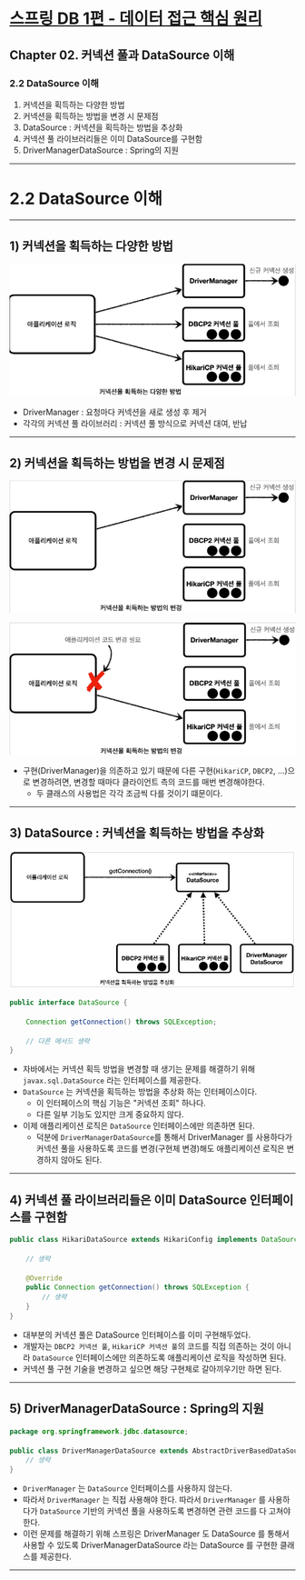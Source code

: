 # <a href = "../README.md" target="_blank">스프링 DB 1편 - 데이터 접근 핵심 원리</a>
## Chapter 02. 커넥션 풀과 DataSource 이해
### 2.2 DataSource 이해
1) 커넥션을 획득하는 다양한 방법
2) 커넥션을 획득하는 방법을 변경 시 문제점
3) DataSource : 커넥션을 획득하는 방법을 추상화
4) 커넥션 풀 라이브러리들은 이미 DataSource를 구현함
5) DriverManagerDataSource : Spring의 지원

---

# 2.2 DataSource 이해

---

## 1) 커넥션을 획득하는 다양한 방법
![methods_of_get_connection](img/methods_of_get_connection.png)

- DriverManager : 요청마다 커넥션을 새로 생성 후 제거
- 각각의 커넥션 풀 라이브러리 : 커넥션 풀 방식으로 커넥션 대여, 반납

---

## 2) 커넥션을 획득하는 방법을 변경 시 문제점
![when_use_drive_manager](img/when_use_drive_manager.png)

![change_method_of_get_connection](img/change_method_of_get_connection.png)

- 구현(DriverManager)을 의존하고 있기 때문에 다른 구현(`HikariCP`, `DBCP2`, ...)으로 변경하려면, 변경할 때마다 클라이언트 측의 코드를 매번 변경해야한다.
  - 두 클래스의 사용법은 각각 조금씩 다를 것이기 떄문이다.

---

## 3) DataSource : 커넥션을 획득하는 방법을 추상화
![data_source_interface](img/data_source_interface.png)
```java
public interface DataSource {
    
    Connection getConnection() throws SQLException;
    
    // 다른 메서드 생략
}
```
- 자바에서는 커넥션 획득 방법을 변경할 때 생기는 문제를 해결하기 위해 `javax.sql.DataSource` 라는 인터페이스를 제공한다.
- `DataSource` 는 커넥션을 획득하는 방법을 추상화 하는 인터페이스이다. 
  - 이 인터페이스의 핵심 기능은 "커넥션 조회" 하나다.
  - 다른 일부 기능도 있지만 크게 중요하지 않다.
- 이제 애플리케이션 로직은 `DataSource` 인터페이스에만 의존하면 된다.
  - 덕분에 `DriverManagerDataSource`를 통해서 DriverManager 를 사용하다가 커넥션 풀을 사용하도록 코드를 변경(구현체 변경)해도 애플리케이션 로직은 변경하지 않아도 된다.

---

## 4) 커넥션 풀 라이브러리들은 이미 DataSource 인터페이스를 구현함
```java
public class HikariDataSource extends HikariConfig implements DataSource, Closeable {

    // 생략

    @Override
    public Connection getConnection() throws SQLException {
        // 생략
    }
}
```
- 대부분의 커넥션 풀은 DataSource 인터페이스를 이미 구현해두었다.
- 개발자는 `DBCP2 커넥션 풀`, `HikariCP 커넥션 풀`의 코드를 직접 의존하는 것이 아니라 `DataSource` 인터페이스에만 의존하도록 애플리케이션 로직을 작성하면 된다.
- 커넥션 풀 구현 기술을 변경하고 싶으면 해당 구현체로 갈아끼우기만 하면 된다.

---

## 5) DriverManagerDataSource : Spring의 지원
```java
package org.springframework.jdbc.datasource;

public class DriverManagerDataSource extends AbstractDriverBasedDataSource {
    // 생략
}
```
- `DriverManager` 는 `DataSource` 인터페이스를 사용하지 않는다.
- 따라서 `DriverManager` 는 직접 사용해야 한다. 따라서 `DriverManager` 를 사용하다가 `DataSource` 기반의 커넥션 풀을 사용하도록 변경하면 관련 코드를 다 고쳐야 한다.
- 이런 문제를 해결하기 위해 스프링은 DriverManager 도 DataSource 를 통해서 사용할 수 있도록 DriverManagerDataSource 라는 DataSource 를 구현한 클래스를 제공한다.

---

